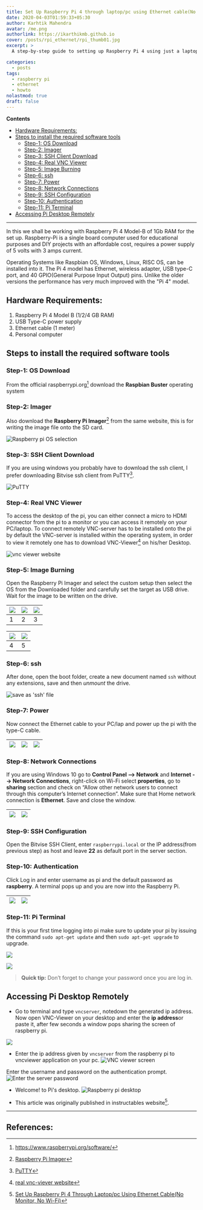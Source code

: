 ```yaml
---
title: Set Up Raspberry Pi 4 through laptop/pc using Ethernet cable(No Monitor, No Wi-Fi)
date: 2020-04-03T01:59:33+05:30
author: Karhtik Mahendra
avatar: /me.png
authorlink: https://ikarthikmb.github.io
cover: /posts/rpi_ethernet/rpi_thumb01.jpg
excerpt: >
  A step-by-step guide to setting up Raspberry Pi 4 using just a laptop and an Ethernet cable—no monitor, no Wi-Fi needed. Learn how to install the OS, enable SSH, share internet, and remotely access the Pi desktop using VNC Viewer.

categories:
  - posts
tags:
  - raspberry pi
  - ethernet
  - howto
nolastmod: true
draft: false
---
```


<!-- ![](/static/posts/rpi_ethernet/rpi_thumb01.jpg) -->

**Contents**


<!-- @import "[TOC]" {cmd="toc" depthFrom=2 depthTo=6 orderedList=true} -->

<!-- code_chunk_output -->

- [Hardware Requirements:](#hardware-requirements)
- [Steps to install the required software tools](#steps-to-install-the-required-software-tools)
  - [Step-1: OS Download](#step-1-os-download)
  - [Step-2: Imager](#step-2-imager)
  - [Step-3: SSH Client Download](#step-3-ssh-client-download)
  - [Step-4: Real VNC Viewer](#step-4-real-vnc-viewer)
  - [Step-5: Image Burning](#step-5-image-burning)
  - [Step-6: ssh](#step-6-ssh)
  - [Step-7: Power](#step-7-power)
  - [Step-8: Network Connections](#step-8-network-connections)
  - [Step-9: SSH Configuration](#step-9-ssh-configuration)
  - [Step-10: Authentication](#step-10-authentication)
  - [Step-11: Pi Terminal](#step-11-pi-terminal)
- [Accessing Pi Desktop Remotely](#accessing-pi-desktop-remotely)

<!-- /code_chunk_output -->

---

In this we shall be working with Raspberry Pi 4 Model-B of 1Gb RAM for the set up. Raspberry-Pi is a single board computer used for educational purposes and DIY projects with an affordable cost, requires a power supply of 5 volts with 3 amps current.  


Operating Systems like Raspbian OS, Windows, Linux, RISC OS, can be installed into it. The Pi 4 model has Ethernet, wireless adapter, USB type-C port, and 40 GPIO(General Purpose Input Output) pins. Unlike the older versions the performance has very much improved with the "Pi 4" model.


## Hardware Requirements:

1. Raspberry Pi 4 Model B (1/2/4 GB RAM)     
2. USB Type-C power supply     
3. Ethernet cable (1 meter)     
4. Personal computer


## Steps to install the required software tools

### Step-1: OS Download
 
From the official raspberrypi.org[^1] download the **Raspbian Buster** operating system

[^1]: https://www.raspberrypi.org/software/

### Step-2: Imager

Also download the **Raspberry Pi Imager**[^2] from the same website, this is for writing the image file onto the SD card.

[^2]: [Raspberry Pi Imager](https://www.raspberrypi.org/software/)

![Raspberry pi OS selection](/static/posts/rpi_ethernet/pios_site.png)

### Step-3: SSH Client Download

If you are using windows you probably have to download the ssh client, I prefer downloading Bitvise ssh client from PuTTY[^3].

[^3]: [PuTTY](https://putty.org/)

![PuTTY](/static/posts/rpi_ethernet/putty.png)

### Step-4: Real VNC Viewer

To access the desktop of the pi, you can either connect a micro to HDMI connector from the pi to a monitor or you can access it remotely on your PC/laptop. To connect remotely VNC-server has to be installed onto the pi by default the VNC-server is installed within the operating system, in order to view it remotely one has to download VNC-Viewer[^4] on his/her Desktop.

[^4]: [real vnc-viever website](https://www.realvnc.com/en/connect/download/viewer/)

![vnc viewer website](/static/posts/rpi_ethernet/vnc_site.png)

### Step-5: Image Burning

Open the Raspberry Pi Imager and select the custom setup then select the OS from the Downloaded folder and carefully set the target as USB drive. Wait for the image to be written on the drive.

![](/static/posts/rpi_ethernet/imager1.png)| ![](/posts/rpi_ethernet/imager2.png)  | ![](/posts/rpi_ethernet/imager3.png)  
--- | --- | ---
1 | 2  | 3


![](/static/posts/rpi_ethernet/imager4.png)| ![](/posts/rpi_ethernet/imager5.png)
--- | --- 
4 | 5  

### Step-6: ssh

After done, open the boot folder, create a new document named `ssh` without any extensions, save and then *unmount* the drive.

![save as 'ssh' file](/static/posts/rpi_ethernet/ssh.png)

### Step-7: Power 

Now connect the Ethernet cable to your PC/lap and power up the pi with the type-C cable.

![](/static/posts/rpi_ethernet/cable1.png)| ![](/posts/rpi_ethernet/cable2.png) | ![](/posts/rpi_ethernet/cable3.png)
--- | --- | ---

### Step-8: Network Connections

If you are using Windows 10 go to **Control Panel --> Network** and **Internet --> Network Connections**, right-click on Wi-Fi select **properties**, go to **sharing** section and check on “Allow other network users to connect through this computer’s Internet connection”. Make sure that Home network connection is **Ethernet**. Save and close the window.

![](/static/posts/rpi_ethernet/network1.png) | ![](/posts/rpi_ethernet/network2.png)
--- | ---

### Step-9: SSH Configuration

Open the Bitvise SSH Client, enter `raspberrypi.local` or the IP address(from previous step) as host and leave **22** as default port in the server section.


### Step-10: Authentication

Click Log in and enter username as pi and the default password as **raspberry**. A terminal pops up and you are now into the Raspberry Pi.

![](/static/posts/rpi_ethernet/pilocal1.png) | ![](/posts/rpi_ethernet/pilocal2.png)
--- | ---

### Step-11: Pi Terminal

If this is your first time logging into pi make sure to update your pi by issuing the command `sudo apt-get update` and then `sudo apt-get upgrade` to upgrade.

![](/static/posts/rpi_ethernet/terminal1.png)

![](/static/posts/rpi_ethernet/terminal2.png)

> **Quick tip:** Don’t forget to change your password once you are log in.

## Accessing Pi Desktop Remotely

- Go to terminal and type `vncserver`, notedown the generated ip address. Now open VNC-Viewer on your desktop and enter the **ip address**or paste it, after few seconds a window pops sharing the screen of raspberry pi.

![](/static/posts/rpi_ethernet/terminal3.png)

- Enter the ip address given by `vncserver` from the raspberry pi to vncviewer application on your pc. 
![VNC viewer screen](/static/posts/rpi_ethernet/vncviewer1.png)

Enter the username and password on the authentication prompt. 
![Enter the server password](/static/posts/rpi_ethernet/vncviewer2.png)

- Welcome! to Pi's desktop.
![Raspberry pi desktop](/static/posts/rpi_ethernet/pidesktop.png)

- This article was originally published in instructables website[^5].

[^5]: [Set Up Raspberry Pi 4 Through Laptop/pc Using Ethernet Cable(No Monitor, No Wi-Fi)](https://www.instructables.com/Set-Up-Raspberry-Pi-4-Through-Laptoppc-Using-Ether/)

---

## References:
